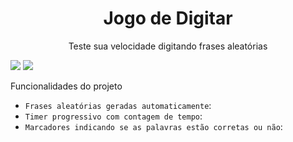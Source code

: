 <h1 align="center">Jogo de Digitar</h1>
<p align="center">Teste sua velocidade digitando frases aleatórias</p>

<img src="https://img.shields.io/static/v1?label=Projeto&message=003&color=7159c1&style=for-the-badge&logo=ghost"/> <img src="https://img.shields.io/static/v1?label=Status&message=Finalização&color=7159c1&style=for-the-badge&logo=ghost"/>

Funcionalidades do projeto

- `Frases aleatórias geradas automaticamente`:
- `Timer progressivo com contagem de tempo`:
- `Marcadores indicando se as palavras estão corretas ou não`:
